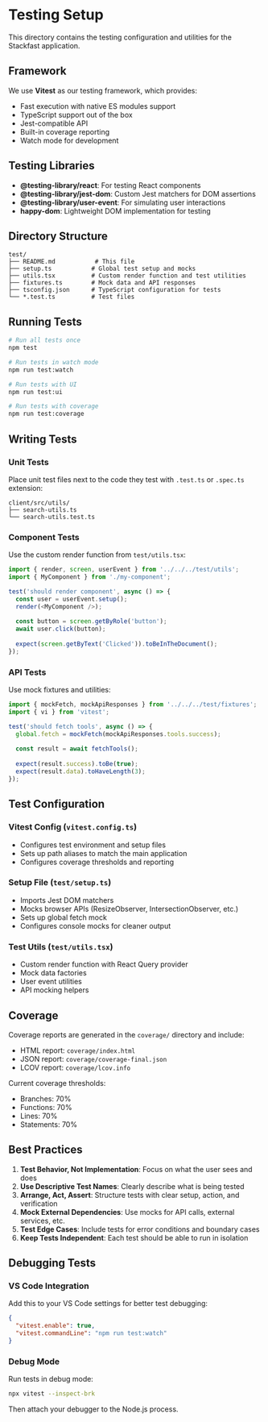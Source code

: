 # Testing Setup

This directory contains the testing configuration and utilities for the Stackfast application.

## Framework

We use **Vitest** as our testing framework, which provides:
- Fast execution with native ES modules support
- TypeScript support out of the box
- Jest-compatible API
- Built-in coverage reporting
- Watch mode for development

## Testing Libraries

- **@testing-library/react**: For testing React components
- **@testing-library/jest-dom**: Custom Jest matchers for DOM assertions
- **@testing-library/user-event**: For simulating user interactions
- **happy-dom**: Lightweight DOM implementation for testing

## Directory Structure

```
test/
├── README.md           # This file
├── setup.ts           # Global test setup and mocks
├── utils.tsx          # Custom render function and test utilities
├── fixtures.ts        # Mock data and API responses
├── tsconfig.json      # TypeScript configuration for tests
└── *.test.ts          # Test files
```

## Running Tests

```bash
# Run all tests once
npm test

# Run tests in watch mode
npm run test:watch

# Run tests with UI
npm run test:ui

# Run tests with coverage
npm run test:coverage
```

## Writing Tests

### Unit Tests
Place unit test files next to the code they test with `.test.ts` or `.spec.ts` extension:

```
client/src/utils/
├── search-utils.ts
└── search-utils.test.ts
```

### Component Tests
Use the custom render function from `test/utils.tsx`:

```typescript
import { render, screen, userEvent } from '../../../test/utils';
import { MyComponent } from './my-component';

test('should render component', async () => {
  const user = userEvent.setup();
  render(<MyComponent />);
  
  const button = screen.getByRole('button');
  await user.click(button);
  
  expect(screen.getByText('Clicked')).toBeInTheDocument();
});
```

### API Tests
Use mock fixtures and utilities:

```typescript
import { mockFetch, mockApiResponses } from '../../../test/fixtures';
import { vi } from 'vitest';

test('should fetch tools', async () => {
  global.fetch = mockFetch(mockApiResponses.tools.success);
  
  const result = await fetchTools();
  
  expect(result.success).toBe(true);
  expect(result.data).toHaveLength(3);
});
```

## Test Configuration

### Vitest Config (`vitest.config.ts`)
- Configures test environment and setup files
- Sets up path aliases to match the main application
- Configures coverage thresholds and reporting

### Setup File (`test/setup.ts`)
- Imports Jest DOM matchers
- Mocks browser APIs (ResizeObserver, IntersectionObserver, etc.)
- Sets up global fetch mock
- Configures console mocks for cleaner output

### Test Utils (`test/utils.tsx`)
- Custom render function with React Query provider
- Mock data factories
- User event utilities
- API mocking helpers

## Coverage

Coverage reports are generated in the `coverage/` directory and include:
- HTML report: `coverage/index.html`
- JSON report: `coverage/coverage-final.json`
- LCOV report: `coverage/lcov.info`

Current coverage thresholds:
- Branches: 70%
- Functions: 70%
- Lines: 70%
- Statements: 70%

## Best Practices

1. **Test Behavior, Not Implementation**: Focus on what the user sees and does
2. **Use Descriptive Test Names**: Clearly describe what is being tested
3. **Arrange, Act, Assert**: Structure tests with clear setup, action, and verification
4. **Mock External Dependencies**: Use mocks for API calls, external services, etc.
5. **Test Edge Cases**: Include tests for error conditions and boundary cases
6. **Keep Tests Independent**: Each test should be able to run in isolation

## Debugging Tests

### VS Code Integration
Add this to your VS Code settings for better test debugging:

```json
{
  "vitest.enable": true,
  "vitest.commandLine": "npm run test:watch"
}
```

### Debug Mode
Run tests in debug mode:

```bash
npx vitest --inspect-brk
```

Then attach your debugger to the Node.js process.